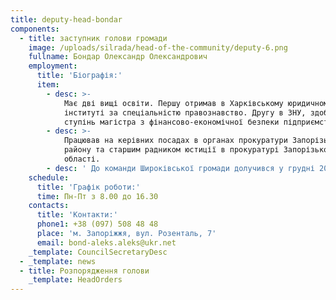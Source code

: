```yaml
---
title: deputy-head-bondar
components:
  - title: заступник голови громади
    image: /uploads/silrada/head-of-the-community/deputy-6.png
    fullname: Бондар Олександр Олександрович
    employment:
      title: 'Біографія:'
      item:
        - desc: >-
            Має дві вищі освіти. Першу отримав в Харківському юридичному
            інституті за спеціальністю правознавство. Другу в ЗНУ, здобув
            ступінь магістра з фінансово-економічної безпеки підприємств.
        - desc: >-
            Працював на керівних посадах в органах прокуратури Запорізького
            району та старшим радником юстиції в прокуратурі Запорізької
            області.
        - desc: ' До команди Широківської громади долучився у грудні 2020 року    '
    schedule:
      title: 'Графік роботи:'
      time: Пн-Пт з 8.00 до 16.30
    contacts:
      title: 'Контакти:'
      phone1: +38 (097) 508 48 48
      place: 'м. Запоріжжя, вул. Розенталь, 7'
      email: bond-aleks.aleks@ukr.net
    _template: CouncilSecretaryDesc
  - _template: news
  - title: Розпорядження голови
    _template: HeadOrders
---
```


